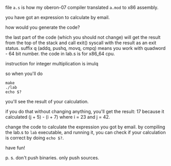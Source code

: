 

file `a.s` is how my oberon-07 compiler translated `a.mod` to x86 assembly.

you have got an expression to calculate by email.

how would you generate the code?

the last part of the code (which you should not change) will get the result from the top of the stack and call exit() syscall with the result as an exit status.
suffix q (addq, pushq, movq, cmpq) means you work with quadword - 64 bit number.
the code in lab.s is for x86_64 cpu.

instruction for integer multiplication is imulq

so when you'll do

```
make
./lab
echo $?
```

you'll see the result of your calculation.

if you do that without changing anything, you'll get the result: 17
because it calculated  (j + 5) - (i + 7) where i = 23 and j = 42.

change the code to calculate the expression you got by email.
by compiling the lab.s to `lab` executable, and running it, you can check if your calculation is correct by doing `echo $?`.

have fun!

p. s. don't push binaries. only push sources.
